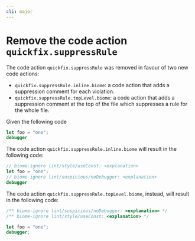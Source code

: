 ```yaml
---
cli: major
---
```


# Remove the code action `quickfix.suppressRule`

The code action `quickfix.suppressRule` was removed in favour of two new code actions:

- `quickfix.suppressRule.inline.biome`: a code action that adds a suppression comment for each violation.
- `quickfix.suppressRule.topLevel.biome`: a code action that adds a suppression comment at the top of the file which suppresses a rule for the whole file.


Given the following code
```js
let foo = "one";
debugger
```

The code action `quickfix.suppressRule.inline.biome` will result in the following code:
```js
// biome-ignore lint/style/useConst: <explanation>
let foo = "one";
// biome-ignore lint/suspicious/noDebugger: <explanation>
debugger
```

The code action `quickfix.suppressRule.topLevel.biome`, instead, will result in the following code:
```js
/** biome-ignore lint/suspicious/noDebugger: <explanation> */
/** biome-ignore lint/style/useConst: <explanation> */

let foo = "one";
debugger;
```

